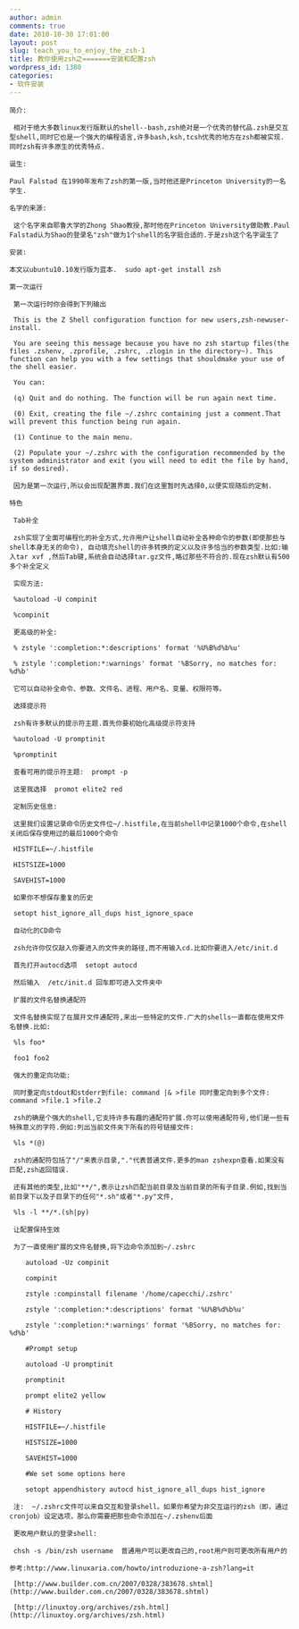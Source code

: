 ```yaml
---
author: admin
comments: true
date: 2010-10-30 17:01:00
layout: post
slug: teach_you_to_enjoy_the_zsh-1
title: 教你使用zsh之=======安装和配置zsh
wordpress_id: 1380
categories:
- 软件安装
---
```


	简介: 

	 相对于绝大多数linux发行版默认的shell--bash,zsh绝对是一个优秀的替代品.zsh是交互型shell,同时它也是一个强大的编程语言,许多bash,ksh,tcsh优秀的地方在zsh都被实现.同时zsh有许多原生的优秀特点. 

	诞生:

	Paul Falstad 在1990年发布了zsh的第一版,当时他还是Princeton University的一名学生.

	名字的来源: 

	 这个名字来自耶鲁大学的Zhong Shao教授,那时他在Princeton University做助教.Paul Falstad认为Shao的登录名"zsh"做为1个shell的名字挺合适的.于是zsh这个名字诞生了

	安装:

	本文以ubuntu10.10发行版为蓝本.  sudo apt-get install zsh

	第一次运行 

	 第一次运行时你会得到下列输出 

	 This is the Z Shell configuration function for new users,zsh-newuser-install.  

	 You are seeing this message because you have no zsh startup files(the files .zshenv, .zprofile, .zshrc, .zlogin in the directory~). This function can help you with a few settings that shouldmake your use of the shell easier.  

	 You can:  

	 (q) Quit and do nothing. The function will be run again next time.  

	 (0) Exit, creating the file ~/.zshrc containing just a comment.That will prevent this function being run again.  

	 (1) Continue to the main menu.  

	 (2) Populate your ~/.zshrc with the configuration recommended by the system administrator and exit (you will need to edit the file by hand, if so desired).  

	 因为是第一次运行,所以会出现配置界面.我们在这里暂时先选择0,以便实现随后的定制.

	特色 

	 Tab补全 

	 zsh实现了全面可编程化的补全方式,允许用户让shell自动补全各种命令的参数(即使那些与shell本身无关的命令), 自动填充shell的许多转换的定义以及许多恰当的参数类型.比如:输入tar xvf ,然后Tab键,系统会自动选择tar.gz文件,略过那些不符合的.现在zsh默认有500多个补全定义  

	 实现方法:  

	 %autoload -U compinit  

	 %compinit  

	 更高级的补全:  

	 % zstyle ':completion:*:descriptions' format '%U%B%d%b%u' 

	 % zstyle ':completion:*:warnings' format '%BSorry, no matches for: %d%b' 

	 它可以自动补全命令、参数、文件名、进程、用户名、变量、权限符等。  

	 选择提示符 

	 zsh有许多默认的提示符主题.首先你要初始化高级提示符支持  

	 %autoload -U promptinit  

	 %promptinit  

	 查看可用的提示符主题:  prompt -p  

	 这里我选择  promot elite2 red  

	 定制历史信息: 

	 这里我们设置记录命令历史文件位~/.histfile,在当前shell中记录1000个命令,在shell关闭后保存使用过的最后1000个命令  

	 HISTFILE=~/.histfile  

	 HISTSIZE=1000  

	 SAVEHIST=1000  

	 如果你不想保存重复的历史  

	 setopt hist_ignore_all_dups hist_ignore_space  

	 自动化的CD命令 

	 zsh允许你仅仅敲入你要进入的文件夹的路径,而不用输入cd.比如你要进入/etc/init.d  

	 首先打开autocd选项  setopt autocd  

	 然后输入  /etc/init.d 回车即可进入文件夹中  

	 扩展的文件名替换通配符 

	 文件名替换实现了在展开文件通配符,来出一些特定的文件.广大的shells一直都在使用文件名替换.比如:  

	 %ls foo*  

	 foo1 foo2 

	 强大的重定向功能: 

	 同时重定向stdout和stderr到file: command |& >file 同时重定向到多个文件: command >file.1 >file.2  

	 zsh的确是个强大的shell,它支持许多有趣的通配符扩展.你可以使用通配符号,他们是一些有特殊意义的字符.例如:列出当前文件夹下所有的符号链接文件:  

	 %ls *(@) 

	 zsh的通配符包括了"/"来表示目录,"."代表普通文件.更多的man zshexpn查看.如果没有匹配,zsh返回错误.  

	 还有其他的类型,比如"**/",表示让zsh匹配当前目录及当前目录的所有子目录.例如,找到当前目录下以及子目录下的任何"*.sh"或者"*.py"文件,  

	 %ls -l **/*.(sh|py)  

	 让配置保持生效 

	 为了一直使用扩展的文件名替换,将下边命令添加到~/.zshrc  
 
		autoload -Uz compinit
 
		compinit
 
		zstyle :compinstall filename '/home/capecchi/.zshrc'
 
		zstyle ':completion:*:descriptions' format '%U%B%d%b%u'
 
		zstyle ':completion:*:warnings' format '%BSorry, no matches for: %d%b'
 
		#Prompt setup
 
		autoload -U promptinit
 
		promptinit
 
		prompt elite2 yellow
 
		# History
 
		HISTFILE=~/.histfile
 
		HISTSIZE=1000
 
		SAVEHIST=1000
 
		#We set some options here
 
		setopt appendhistory autocd hist_ignore_all_dups hist_ignore

	 注:  ~/.zshrc文件可以来自交互和登录shell。如果你希望为非交互运行的zsh（即，通过cronjob）设定选项，那么你需要把那些命令添加在~/.zshenv后面  

	 更改用户默认的登录shell: 

	 chsh -s /bin/zsh username  普通用户可以更改自己的,root用户则可更改所有用户的

	参考:http://www.linuxaria.com/howto/introduzione-a-zsh?lang=it

	 [http://www.builder.com.cn/2007/0328/383678.shtml](http://www.builder.com.cn/2007/0328/383678.shtml)

	 [http://linuxtoy.org/archives/zsh.html](http://linuxtoy.org/archives/zsh.html)

